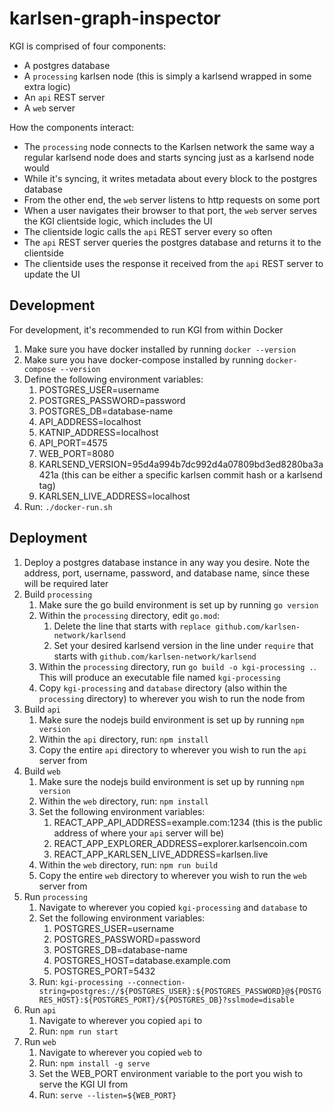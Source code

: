 karlsen-graph-inspector
=======================

KGI is comprised of four components:

* A postgres database
* A `processing` karlsen node (this is simply a karlsend wrapped in some extra logic)
* An `api` REST server
* A `web` server

How the components interact:

* The `processing` node connects to the Karlsen network the same way a regular karlsend node does and starts syncing just as a karlsend node would
* While it's syncing, it writes metadata about every block to the postgres database
* From the other end, the `web` server listens to http requests on some port
* When a user navigates their browser to that port, the `web` server serves the KGI clientside logic, which includes the UI
* The clientside logic calls the `api` REST server every so often
* The `api` REST server queries the postgres database and returns it to the clientside
* The clientside uses the response it received from the `api` REST server to update the UI

Development
-----------

For development, it's recommended to run KGI from within Docker

1. Make sure you have docker installed by running `docker --version`
2. Make sure you have docker-compose installed by running `docker-compose --version`
3. Define the following environment variables:
   1. POSTGRES_USER=username
   2. POSTGRES_PASSWORD=password
   3. POSTGRES_DB=database-name
   4. API_ADDRESS=localhost
   5. KATNIP_ADDRESS=localhost
   6. API_PORT=4575
   7. WEB_PORT=8080
   8. KARLSEND_VERSION=95d4a994b7dc992d4a07809bd3ed8280ba3a421a (this can be either a specific karlsen commit hash or a karlsend tag)
   9. KARLSEN_LIVE_ADDRESS=localhost
4. Run: `./docker-run.sh`

Deployment
----------

1. Deploy a postgres database instance in any way you desire. Note the address, port, username, password, and database name, since these will be required later
2. Build `processing`
   1. Make sure the go build environment is set up by running `go version`
   2. Within the `processing` directory, edit `go.mod`:
      1. Delete the line that starts with `replace github.com/karlsen-network/karlsend`
      2. Set your desired karlsend version in the line under `require` that starts with `github.com/karlsen-network/karlsend`
   3. Within the `processing` directory, run `go build -o kgi-processing .`. This will produce an executable file named `kgi-processing`
   4. Copy `kgi-processing` and `database` directory (also within the `processing` directory) to wherever you wish to run the node from
3. Build `api`
   1. Make sure the nodejs build environment is set up by running `npm version`
   2. Within the `api` directory, run: `npm install`
   3. Copy the entire `api` directory to wherever you wish to run the `api` server from
4. Build `web`
   1. Make sure the nodejs build environment is set up by running `npm version`
   2. Within the `web` directory, run: `npm install`
   3. Set the following environment variables:
      1. REACT_APP_API_ADDRESS=example.com:1234 (this is the public address of where your `api` server will be)
      2. REACT_APP_EXPLORER_ADDRESS=explorer.karlsencoin.com
      3. REACT_APP_KARLSEN_LIVE_ADDRESS=karlsen.live
   4. Within the `web` directory, run: `npm run build`
   5. Copy the entire `web` directory to wherever you wish to run the `web` server from
5. Run `processing`
   1. Navigate to wherever you copied `kgi-processing` and `database` to
   2. Set the following environment variables:
      1. POSTGRES_USER=username
      2. POSTGRES_PASSWORD=password
      3. POSTGRES_DB=database-name
      4. POSTGRES_HOST=database.example.com
      5. POSTGRES_PORT=5432
   3. Run: `kgi-processing --connection-string=postgres://${POSTGRES_USER}:${POSTGRES_PASSWORD}@${POSTGRES_HOST}:${POSTGRES_PORT}/${POSTGRES_DB}?sslmode=disable`
6. Run `api`
   1. Navigate to wherever you copied `api` to
   2. Run: `npm run start`
7. Run `web`
   1. Navigate to wherever you copied `web` to
   2. Run: `npm install -g serve`
   3. Set the WEB_PORT environment variable to the port you wish to serve the KGI UI from
   4. Run: `serve --listen=${WEB_PORT}`
